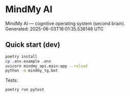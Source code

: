 # MindMy AI

MindMy AI — cognitive operating system (second brain).  
Generated: 2025-06-03T16:01:35.538148 UTC

## Quick start (dev)

```bash
poetry install
cp .env.example .env
uvicorn mindmy_api.main:app --reload
python -m mindmy_tg.bot
```

Tests:

```bash
poetry run pytest
```
